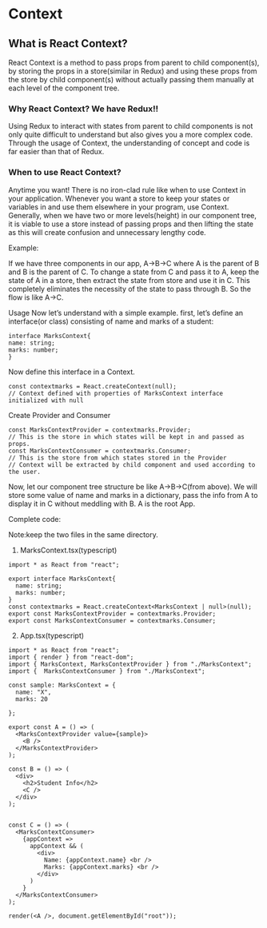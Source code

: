 # Context

## What is React Context?
React Context is a method to pass props from parent to child component(s), by storing the props in a store(similar in Redux) and using these props from the store by child component(s) without actually passing them manually at each level of the component tree.

### Why React Context? We have Redux!!
Using Redux to interact with states from parent to child components is not only quite difficult to understand but also gives you a more complex code. Through the usage of Context, the understanding of concept and code is far easier than that of Redux.

### When to use React Context?
Anytime you want! There is no iron-clad rule like when to use Context in your application. Whenever you want a store to keep your states or variables in and use them elsewhere in your program, use Context. Generally, when we have two or more levels(height) in our component tree, it is viable to use a store instead of passing props and then lifting the state as this will create confusion and unnecessary lengthy code. 

Example: 

If we have three components in our app, A->B->C where A is the parent of B and B is the parent of C. To change a state from C and pass it to A, keep the state of A in a store, then extract the state from store and use it in C. This completely eliminates the necessity of the state to pass through B. So the flow is like A->C.


Usage
Now let’s understand with a simple example. 
first, let’s define an interface(or class) consisting of name and marks of a student:  

```
interface MarksContext{ 
name: string; 
marks: number; 
} 
``` 

Now define this interface in a Context.  

```
const contextmarks = React.createContext(null); 
// Context defined with properties of MarksContext interface initialized with null 
```

Create Provider and Consumer 

```
const MarksContextProvider = contextmarks.Provider; 
// This is the store in which states will be kept in and passed as props.
const MarksContextConsumer = contextmarks.Consumer; 
// This is the store from which states stored in the Provider 
// Context will be extracted by child component and used according to the user. 
``` 

Now, let our component tree structure be like A->B->C(from above). We will store some value of name and marks in a dictionary, pass the info from A to display it in C without meddling with B. A is the root App.

Complete code: 

Note:keep the two files in the same directory.

1. MarksContext.tsx(typescript)  

```
import * as React from "react";
 
export interface MarksContext{
  name: string;
  marks: number;
}
const contextmarks = React.createContext<MarksContext | null>(null);
export const MarksContextProvider = contextmarks.Provider;
export const MarksContextConsumer = contextmarks.Consumer;
```

2. App.tsx(typescript) 

```
import * as React from "react";
import { render } from "react-dom";
import { MarksContext, MarksContextProvider } from "./MarksContext";
import {  MarksContextConsumer } from "./MarksContext";
 
const sample: MarksContext = {
  name: "X",
  marks: 20
  
};
 
export const A = () => (
  <MarksContextProvider value={sample}>
    <B />
  </MarksContextProvider>
);
 
const B = () => (
  <div>
    <h2>Student Info</h2>
    <C />
  </div>
);
 
 
const C = () => (
  <MarksContextConsumer>
    {appContext =>
      appContext && (
        <div>
          Name: {appContext.name} <br />
          Marks: {appContext.marks} <br />
        </div>
      )
    }
  </MarksContextConsumer>
);
 
render(<A />, document.getElementById("root"));
```